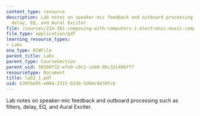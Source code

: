 ```yaml
---
content_type: resource
description: Lab notes on speaker-mic feedback and outboard processing such as filters,
  delay, EQ, and Aural Exciter.
file: /courses/21m-361-composing-with-computers-i-electronic-music-composition-spring-2008/b30fbe95e0042315033b5d94c9d39fc6_lab2_1.pdf
file_type: application/pdf
learning_resource_types:
- Labs
ocw_type: OCWFile
parent_title: Labs
parent_type: CourseSection
parent_uid: 50280f32-efe9-c0c2-ceb0-9bc32c486ff7
resourcetype: Document
title: lab2_1.pdf
uid: b30fbe95-e004-2315-033b-5d94c9d39fc6
---
```

Lab notes on speaker-mic feedback and outboard processing such as filters, delay, EQ, and Aural Exciter.

